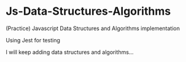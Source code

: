 # Js-Data-Structures-Algorithms
(Practice)
Javascript Data Structures and Algorithms implementation

Using Jest for testing

I will keep adding data structures and algorithms...
